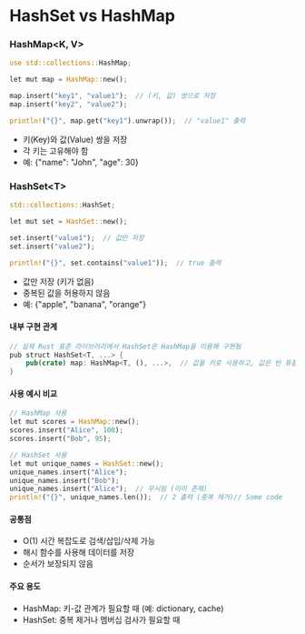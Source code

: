 # HashSet vs HashMap

### HashMap\<K, V>

```rust
use std::collections::HashMap;

let mut map = HashMap::new();

map.insert("key1", "value1");  // (키, 값) 쌍으로 저장
map.insert("key2", "value2");

println!("{}", map.get("key1").unwrap());  // "value1" 출력
```

* 키(Key)와 값(Value) 쌍을 저장
* 각 키는 고유해야 함
* 예: {"name": "John", "age": 30}

### HashSet\<T>

```rust
std::collections::HashSet;

let mut set = HashSet::new();

set.insert("value1");  // 값만 저장
set.insert("value2");

println!("{}", set.contains("value1"));  // true 출력
```

* 값만 저장 (키가 없음)
* 중복된 값을 허용하지 않음
* 예: {"apple", "banana", "orange"}

#### 내부 구현 관계

```rust
// 실제 Rust 표준 라이브러리에서 HashSet은 HashMap을 이용해 구현됨
pub struct HashSet<T, ...> {
    pub(crate) map: HashMap<T, (), ...>,  // 값을 키로 사용하고, 값은 빈 튜플
}
```

#### 사용 예시 비교

```rust
// HashMap 사용
let mut scores = HashMap::new();
scores.insert("Alice", 100);
scores.insert("Bob", 95);

// HashSet 사용
let mut unique_names = HashSet::new();
unique_names.insert("Alice");
unique_names.insert("Bob");
unique_names.insert("Alice");  // 무시됨 (이미 존재)
println!("{}", unique_names.len());  // 2 출력 (중복 제거)// Some code
```

#### **공통점**

* O(1) 시간 복잡도로 검색/삽입/삭제 가능
* 해시 함수를 사용해 데이터를 저장
* 순서가 보장되지 않음

#### **주요 용도**

* HashMap: 키-값 관계가 필요할 때 (예: dictionary, cache)
* HashSet: 중복 제거나 멤버십 검사가 필요할 때
